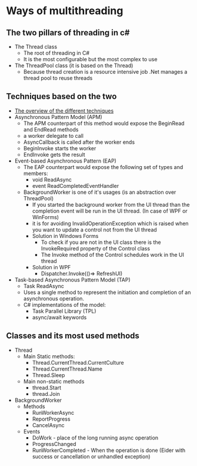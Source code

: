 ﻿# Ways of multithreading
## The two pillars of threading in c#
- The Thread class
  + The root of threading in C# 
  + It is the most configurable but the most complex to use
- The ThreadPool class (it is based on the Thread)
  + Because thread creation is a resource intensive job .Net manages a thread pool to reuse threads

## Techniques based on the two
- [The overview of the different techniques](https://msdn.microsoft.com/en-us/library/jj152938(v=vs.110).aspx)
- Asynchronous Pattern Model (APM)
  + The APM counterpart of this method would expose the BeginRead and EndRead methods
  + a worker delegate to call
  + AsyncCallback is called after the worker ends
  + BeginInvoke starts the worker
  + EndInvoke gets the result
- Event-based Asynchronous Pattern (EAP)
  + The EAP counterpart would expose the following set of types and members:
    * void ReadAsync
    * event ReadCompletedEventHandler
  + BackgroundWorker is one of it's usages (is an abstraction over ThreadPool)
    * If you started the background worker from the UI thread than 
      the completion event will be run in the UI thread. (In case of WPF or WinForms)
    * it is for avoiding InvalidOperationException which is 
      raised when you want to update a control not from the UI thread
    * Solution in Windows Forms
      - To check if you are not in the UI class there is the InvokeRequired property of the Control class
      - The Invoke method of the Control schedules work in the UI thread
    * Solution in WPF
      - Dispatcher.Invoke(()=> RefreshUI)
- Task-based Asynchronous Pattern Model (TAP)
  + Task<int> ReadAsync
  + Uses a single method to represent the initiation and completion of an asynchronous operation.
  + C# implementations of the model:
    * Task Parallel Library (TPL)
    * async/await keywords

## Classes and its most used methods
- Thread
  + Main Static methods:
    * Thread.CurrentThread.CurrentCulture
    * Thread.CurrentThread.Name
    * Thread.Sleep
  + Main non-static methods
    * thread.Start
    * thread.Join
- BackgroundWorker
  + Methods
    * RunWorkerAsync
    * ReportProgress
    * CancelAsync
  + Events
    * DoWork - place of the long running async operation
    * ProgressChanged
    * RunWorkerCompleted - When the operation is done (Eider with success or cancellation or unhandled exception)